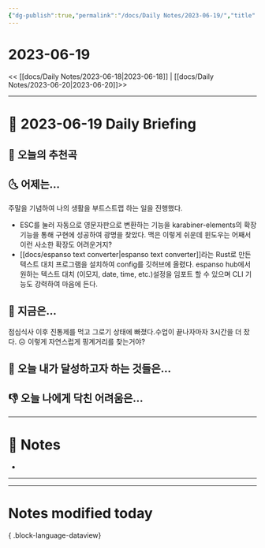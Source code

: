 ```yaml
---
{"dg-publish":true,"permalink":"/docs/Daily Notes/2023-06-19/","title":"2023-06-19","tags":[" DailyNote "]}
---
```



# 2023-06-19

<< [[docs/Daily Notes/2023-06-18\|2023-06-18]] | [[docs/Daily Notes/2023-06-20\|2023-06-20]]>>

---

# 📅 2023-06-19 Daily Briefing

## 🎵 오늘의 추천곡

## 🌜 어제는...

주말을 기념하여 나의 생활을 부트스트랩 하는 일을 진행했다. 
- ESC를 눌러 자동으로 영문자판으로 변환하는 기능을 karabiner-elements의 확장 기능을 통해 구현에 성공하여 광명을 찾았다. 맥은 이렇게 쉬운데 윈도우는 어째서 이런 사소한 확장도 어려운거지?
- [[docs/espanso text converter\|espanso text converter]]라는 Rust로 만든 텍스트 대치 프로그램을 설치하여 config를 깃허브에 올렸다. espanso hub에서 원하는 텍스트 대치 (이모지, date, time, etc.)설정을 임포트 할 수 있으며 CLI 기능도 강력하여 마음에 든다.

## 🙌 지금은...

점심식사 이후 진통제를 먹고 그로기 상태에 빠졌다.수업이 끝나자마자 3시간을 더 잤다. ☹️ 이렇게 자연스럽게 핑계거리를 찾는거야?

## 🚀 오늘 내가 달성하고자 하는 것들은...

## 👎 오늘 나에게 닥친 어려움은...

---

# 📝 Notes

- 

___



---

# Notes modified today


{ .block-language-dataview}
